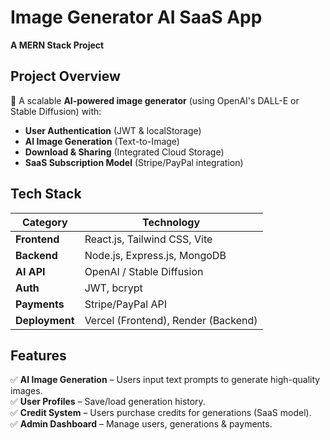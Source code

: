 # **Image Generator AI SaaS App**  
**A MERN Stack Project**  

## **Project Overview**  
🚀 A scalable **AI-powered image generator** (using OpenAI's DALL-E or Stable Diffusion) with:  
- **User Authentication** (JWT & localStorage)  
- **AI Image Generation** (Text-to-Image)  
- **Download & Sharing** (Integrated Cloud Storage)  
- **SaaS Subscription Model** (Stripe/PayPal integration)  

## **Tech Stack**  
| Category       | Technology |
|--------------|-----------|
| **Frontend**  | React.js, Tailwind CSS, Vite |  
| **Backend**   | Node.js, Express.js, MongoDB |  
| **AI API**    | OpenAI / Stable Diffusion |  
| **Auth**      | JWT, bcrypt |  
| **Payments**  | Stripe/PayPal API |  
| **Deployment**| Vercel (Frontend), Render (Backend) |  

## **Features**  
✅ **AI Image Generation** – Users input text prompts to generate high-quality images.  
✅ **User Profiles** – Save/load generation history.  
✅ **Credit System** – Users purchase credits for generations (SaaS model).  
✅ **Admin Dashboard** – Manage users, generations & payments.  



